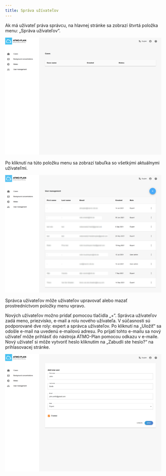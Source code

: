 ```yaml
---
title: Správa užívateľov
---
```


Ak má užívateľ práva správcu, na hlavnej stránke sa zobrazí štvrtá položka menu: „Správa užívateľov“.

![User management menu](./images/user_menu.png)

Po kliknutí na túto položku menu sa zobrazí tabuľka so všetkými aktuálnymi užívateľmi.

![User overview](./images/user_overview.png)

Správca užívateľov môže užívateľov upravovať alebo mazať prostredníctvom položky menu vpravo.


Nových užívateľov možno pridať pomocou tlačidla „+“. Správca užívateľov zadá meno, priezvisko, e-mail a rolu nového užívateľa. V súčasnosti sú podporované dve roly: expert a správca užívateľov. Po kliknutí na „Uložiť“ sa odošle e-mail na uvedenú e-mailovú adresu. Po prijatí tohto e-mailu sa nový užívateľ môže prihlásiť do nástroja ATMO-Plan pomocou odkazu v e-maile. Nový užívateľ si môže vytvoriť heslo kliknutím na „Zabudli ste heslo?“ na prihlasovacej stránke.


![User detail](./images/user_detail.png)
